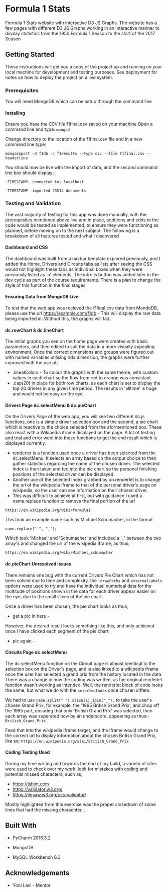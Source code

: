 # Formula 1 Stats
Formula 1 Stats website with interactive D3 JS Graphs. The website has a few pages with different D3 JS Graphs working in an interactive manner to display statistics from the 1950 Formula 1 Season to the start of the 2017 Season
## Getting Started
These instructions will get you a copy of the project up and running on your local machine for development and testing purposes. See deployment for notes on how to deploy the project on a live system.
### Prerequisites
You will need MongoDB which can be setup through the command line
#### Installing
Ensure you have the CSV file f1final.csv saved on your machine
Open a command line and type:
`mongod`

Change directory to the location of the f1final.csv file and in a new command line type:

`mongoimport -d f1db -c f1results --type csv --file f1final.csv --headerline`

You should now be live with the import of data, and the second command line box should display:

`-TIMESTAMP- connected to: localhost`

`-TIMESTAMP- imported 23514 documents`

### Testing and Validation
The vast majority of testing for this app was done manually, with the prerequisites mentioned above live and in place, additions and edits to the code would be tested as implemented, to ensure they were functioning as planned, before moving on to the next subject. The following is a breakdown of all features tested and what I discovered

#### Dashboard and CSS
The dashboard was built from a navbar template explored previously, and I added the Home, Drivers and Circuits tabs as lists after seeing the CSS would not highlight these tabs as individual boxes when they were previously listed as 'a' elements. The intro.js button was added later in the dev cycle as part of the course requirements. There is a plan to change the style of this function in the final stages

#### Ensuring Data from MongoDB Live
To test that the web app was recieved the f1final.csv data from MondoDB, please use the url https://example.com/f1db - This will display the raw data being imported in. Without this, the graphs will fail.

#### dc.rowChart & dc.lineChart
The initial graphs you see on the home page were created with basic parameters, and then edited to suit the data in a more visually appealing environment. Once the correct dimensions and groups were figured out with named variables utilising ndx.dimension, the graphs were further improved with the use of;
* .linealColors - To colour the graphs with the same theme, with custom values in each chart so the flow from red to orange was consistant
* .cap(20) in place for both row charts, as each chart is set to display the top 20 drivers in any given time period. The results in 'alltime' is huge and would not be easy on the eye.

#### Drivers Page dc.selectMenu & dc.pieChart
On the Drivers Page of the web app, you will see two different dc.js functions, one is a simple driver selection box and the second, a pie chart which is reactive to the choice selected from the aformentioned box. These also react with a Wikipedia iframe displayed on the page. 
A lot of testing and trial and error went into these functions to get the end result which is displayed currently.
* renderlet is a function used once a driver has been selected from the dc.selectMenu. It selects an array based on the output choice to then gather statistics regarding the name of the chosen driver. The selected index is then taken and fed into the pie chart so the personal finishing positions of the selected driver can be displayed.
* Another use of the selected index grabbed by on.renderlet is to change the url of the wikipedia iframe to that of the personal driver's page on wikipedia, so the user can see information on their chosen driver.
* This was difficult to achieve at first, but with guidance I used a name.replace function to remove the final portion of the url 

`https://en.wikipedia.org/wiki/formula1`

This took an example name such as Michael Schumacher, in the format

`name.replace(" ", "_");`

Which took 'Michael' and 'Schumacher' and included a '_' between the two array's and changed the url of the wikipedia iframe, as thus;

`https://en.wikipedia.org/wiki/Michael_Schumacher`

#### dc.pieChart Unresolved Issues
There remains one bug with the current Drivers Pie Chart which has not been solved due to time and complexity. the `.drawPaths` and `externalLabels` options were used to try and have the individual numerical data for the multitude of positions shown in the data for each driver appear easier on the eye, due to the small slices of the pie chart.

Once a driver has been chosen, the pie chart looks as thus;
- get a pic in here - 

However, the desired result looks something like this, and only achieved once I have clicked each segment of the pie chart;
- pic again -

#### Circuits Page dc.selectMenu
The dc.selectMenu function on the Circuit page is almost identical to the selection box on the Driver's page, and is also linked to a wikipedia iframe once the user has selected a grand prix from the history located in the data.
There was a change in how the coding was written, as the original renderlet function wasn't working as intended. Well, the renderlet block of code looks the same, but what we do with the `selectedIndex` once chosen differs.

We had to use 
`name.split(" ").slice(1).join("_");`
to take the user's chosen Grand Prix, for example, the '1995 British Grand Prix', and chop off the 1995 part, ensuring that only 'British Grand Prix' was selected, then each array was seperated now by an underscore, appearing as thus:- 
`British_Grand_Prix`

Feed that into the wikipedia iframe target, and the iframe would change to the correct url to display information about the chosen British Grand Prix, like so; 
`https://en.wikipedia.org/wiki/British_Grand_Prix`

#### Coding Testing Used
During my time writing and towards the end of my build, a variety of sites were used to check over my work, look for mistakes with coding and potential missed characters, such as;
* https://jshint.com
* https://validator.w3.org/
* https://jigsaw.w3.org/css-validator/

Mostly highlighted from this exercise was the proper closedown of some lines that had the missing charachter, `;`


## Built With
* PyCharm 2016.3.2

* MongoDB

* MySQL Workbench 6.3

## Acknowledgements
* Yoni Lavi - Mentor
